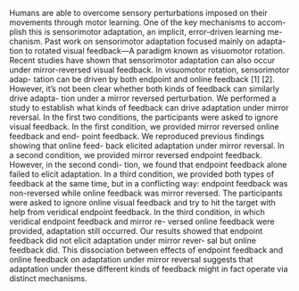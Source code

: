 Humans are able to overcome sensory perturbations imposed on their movements through motor learning. One of the key mechanisms to accom- plish this is sensorimotor adaptation, an implicit, error-driven learning me- chanism. Past work on sensorimotor adaptation focused mainly on adapta- tion to rotated visual feedback—A paradigm known as visuomotor rotation. Recent studies have shown that sensorimotor adaptation can also occur under mirror-reversed visual feedback. In visuomotor rotation, sensorimotor adap- tation can be driven by both endpoint and online feedback [1] [2]. However, it’s not been clear whether both kinds of feedback can similarly drive adapta- tion under a mirror reversed perturbation. We performed a study to establish what kinds of feedback can drive adaptation under mirror reversal. In the first two conditions, the participants were asked to ignore visual feedback. In the first condition, we provided mirror reversed online feedback and end- point feedback. We reproduced previous findings showing that online feed- back elicited adaptation under mirror reversal. In a second condition, we provided mirror reversed endpoint feedback. However, in the second condi- tion, we found that endpoint feedback alone failed to elicit adaptation. In a third condition, we provided both types of feedback at the same time, but in a conflicting way: endpoint feedback was non-reversed while online feedback was mirror reversed. The participants were asked to ignore online visual feedback and try to hit the target with help from veridical endpoint feedback. In the third condition, in which veridical endpoint feedback and mirror re- versed online feedback were provided, adaptation still occurred. Our results showed that endpoint feedback did not elicit adaptation under mirror rever- sal but online feedback did. This dissociation between effects of endpoint feedback and online feedback on adaptation under mirror reversal suggests that adaptation under these different kinds of feedback might in fact operate via distinct mechanisms.
